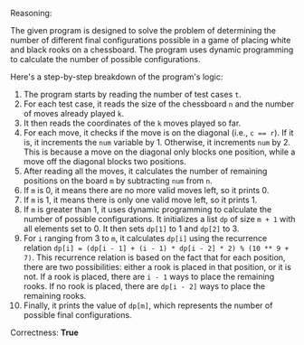 Reasoning:

The given program is designed to solve the problem of determining the number of different final configurations possible in a game of placing white and black rooks on a chessboard. The program uses dynamic programming to calculate the number of possible configurations.

Here's a step-by-step breakdown of the program's logic:

1.  The program starts by reading the number of test cases `t`.
2.  For each test case, it reads the size of the chessboard `n` and the number of moves already played `k`.
3.  It then reads the coordinates of the `k` moves played so far.
4.  For each move, it checks if the move is on the diagonal (i.e., `c == r`). If it is, it increments the `num` variable by 1. Otherwise, it increments `num` by 2. This is because a move on the diagonal only blocks one position, while a move off the diagonal blocks two positions.
5.  After reading all the moves, it calculates the number of remaining positions on the board `m` by subtracting `num` from `n`.
6.  If `m` is 0, it means there are no more valid moves left, so it prints 0.
7.  If `m` is 1, it means there is only one valid move left, so it prints 1.
8.  If `m` is greater than 1, it uses dynamic programming to calculate the number of possible configurations. It initializes a list `dp` of size `m + 1` with all elements set to 0. It then sets `dp[1]` to 1 and `dp[2]` to 3.
9.  For `i` ranging from 3 to `m`, it calculates `dp[i]` using the recurrence relation `dp[i] = (dp[i - 1] + (i - 1) * dp[i - 2] * 2) % (10 ** 9 + 7)`. This recurrence relation is based on the fact that for each position, there are two possibilities: either a rook is placed in that position, or it is not. If a rook is placed, there are `i - 1` ways to place the remaining rooks. If no rook is placed, there are `dp[i - 2]` ways to place the remaining rooks.
10. Finally, it prints the value of `dp[m]`, which represents the number of possible final configurations.

Correctness: **True**